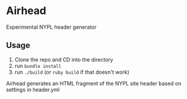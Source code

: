 # Airhead

Experimental NYPL header generator

## Usage

1. Clone the repo and CD into the directory
2. run `bundle install`
3. run `./build` (or `ruby build` if that doesn't work)

Airhead generates an HTML fragment of the NYPL site header based
on settings in header.yml



